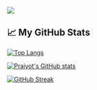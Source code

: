 ![](https://komarev.com/ghpvc/?username=Prajyot-Parab)

## &#x1f4c8; My GitHub Stats

[![Top Langs](https://github-readme-stats.vercel.app/api/top-langs/?username=prajyot-parab&layout=compact&bg_color=30,e96443,904e95&title_color=fff&text_color=fff)](https://github.com/anuraghazra/github-readme-stats)

[![Prajyot's GitHub stats](https://github-readme-stats.vercel.app/api?username=prajyot-parab&bg_color=30,e96443,904e95&title_color=fff&text_color=fff&show_icons=true&hide=stars)](https://github.com/anuraghazra/github-readme-stats)

[![GitHub Streak](http://github-readme-streak-stats.herokuapp.com?user=prajyot-parab&theme=flag-india&date_format=M%20j%5B%2C%20Y%5D)](https://git.io/streak-stats)

<!--
**Prajyot-Parab/Prajyot-Parab** is a ✨ _special_ ✨ repository because its `README.md` (this file) appears on your GitHub profile.

Here are some ideas to get you started:

- 🔭 I’m currently working on ...
- 🌱 I’m currently learning ...
- 👯 I’m looking to collaborate on ...
- 🤔 I’m looking for help with ...
- 💬 Ask me about ...
- 📫 How to reach me: ...
- 😄 Pronouns: ...
- ⚡ Fun fact: ...
### Hey there <img src="https://raw.githubusercontent.com/MartinHeinz/MartinHeinz/master/wave.gif" width="30px">, I am Prajyot Parab!
![](https://komarev.com/ghpvc/?username=prajyot-parab)
-->
